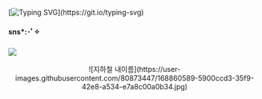[![Typing SVG](https://readme-typing-svg.herokuapp.com?color=FF3399&size=20&multiline=true&width=600&height=30&lines=Hello+I'm+SinHeung!)](https://git.io/typing-svg)
#### sns*:･ﾟ✧
### <a href="https://www.instagram.com/hlneung/"><img src="https://img.shields.io/badge/Instagram-E4405F?style=flat-square&logo=Instagram&logoColor=white&link=https://www.instagram.com/hlneung/"/></a>
 <p align="center">
 ![지하철 내이름](https://user-images.githubusercontent.com/80873447/168860589-5900ccd3-35f9-42e8-a534-e7a8c00a0b34.jpg)

 </p>
